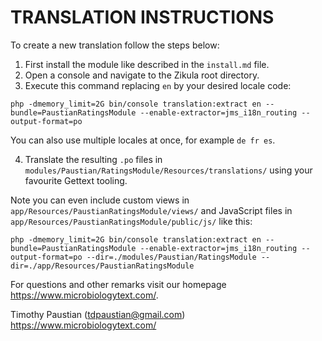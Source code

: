 # TRANSLATION INSTRUCTIONS

To create a new translation follow the steps below:

1. First install the module like described in the `install.md` file.
2. Open a console and navigate to the Zikula root directory.
3. Execute this command replacing `en` by your desired locale code:

`php -dmemory_limit=2G bin/console translation:extract en --bundle=PaustianRatingsModule --enable-extractor=jms_i18n_routing --output-format=po`

You can also use multiple locales at once, for example `de fr es`.

4. Translate the resulting `.po` files in `modules/Paustian/RatingsModule/Resources/translations/` using your favourite Gettext tooling.

Note you can even include custom views in `app/Resources/PaustianRatingsModule/views/` and JavaScript files in `app/Resources/PaustianRatingsModule/public/js/` like this:

`php -dmemory_limit=2G bin/console translation:extract en --bundle=PaustianRatingsModule --enable-extractor=jms_i18n_routing --output-format=po --dir=./modules/Paustian/RatingsModule --dir=./app/Resources/PaustianRatingsModule`

For questions and other remarks visit our homepage https://www.microbiologytext.com/.

Timothy Paustian (tdpaustian@gmail.com)
https://www.microbiologytext.com/
